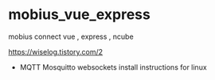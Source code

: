 # mobius_vue_express

mobius connect vue , express , ncube

https://wiselog.tistory.com/2
- MQTT Mosquitto websockets install instructions for linux 
